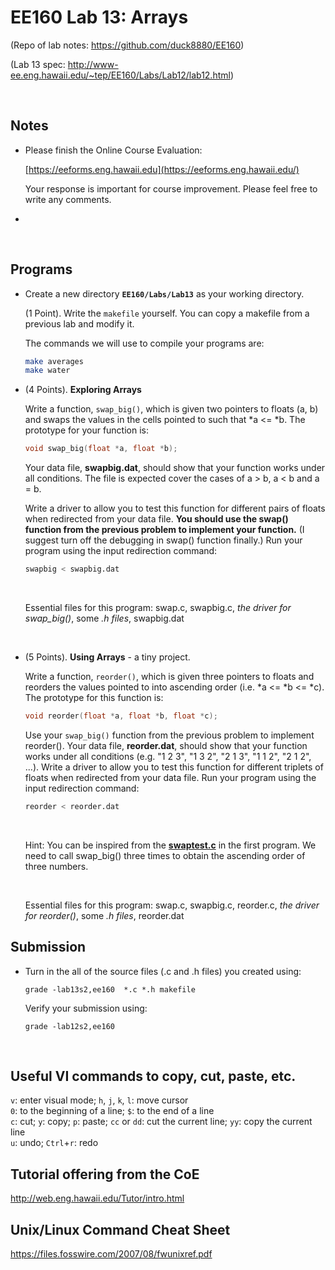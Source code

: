 # EE160 Lab 13: Arrays 

(Repo of lab notes: <https://github.com/duck8880/EE160>)

(Lab 13 spec: http://www-ee.eng.hawaii.edu/~tep/EE160/Labs/Lab12/lab12.html)

​     

## Notes

- Please finish the Online Course Evaluation:

  [https://eeforms.eng.hawaii.edu](https://eeforms.eng.hawaii.edu/)

  Your response is important for course improvement. Please feel free to write any comments.

- ​

​     

## Programs

- Create a new directory **`EE160/Labs/Lab13`** as your working directory.

    (1 Point). Write the `makefile` yourself. You can copy a makefile from a previous lab and modify it. 

    The commands we will use to compile your programs are:

    ```bash
    make averages
    make water
    ```

- (4 Points). **Exploring Arrays**

    Write a function, `swap_big()`, which is given two pointers to floats (a, b) and swaps the values in the cells pointed to such that *a <= *b. The prototype for your function is:

    ```c
    void swap_big(float *a, float *b);
    ```

    Your data file, **swapbig.dat**, should show that your function works under all conditions. The file is expected cover the cases of a > b, a < b and a = b.

    Write a driver to allow you to test this function for different pairs of floats when redirected from your data file.  **You should use the swap() function from the previous problem to implement your function.** (I suggest turn off the debugging in swap() function finally.) Run your program using the input redirection command: 

    ```bash
    swapbig < swapbig.dat
    ```

    ​

    Essential files for this program: swap.c, swapbig.c, *the driver for swap_big()*, some *.h files*, swapbig.dat

    ​

- (5 Points). **Using Arrays** - a tiny project.

    Write a function, `reorder()`, which is given three pointers to floats and reorders the values pointed to into ascending order (i.e. *a <= *b <= *c). The prototype for this function is:

    ```c
    void reorder(float *a, float *b, float *c);
    ```

    Use your `swap_big()` function from the previous problem to implement reorder(). Your data file, **reorder.dat**, should show that your function works under all conditions (e.g. "1 2 3", "1 3 2", "2 1 3", "1 1 2", "2 1 2", ...). Write a driver to allow you to test this function for different triplets of floats when redirected from your data file. Run your program using the input redirection command: 

    ```bash
    reorder < reorder.dat
    ```

    ​

    Hint: You can be inspired from the [**swaptest.c**](http://www-ee.eng.hawaii.edu/~tep/EE160/Labs/Lab12/swaptest.c) in the first program. We need to call swap_big() three times to obtain the ascending order of three numbers.

    ​

    Essential files for this program: swap.c, swapbig.c, reorder.c, *the driver for reorder()*, some *.h files*, reorder.dat




## Submission

- Turn in the all of the source files (.c and .h files) you created using:

  `grade -lab13s2,ee160  *.c *.h makefile`  

  Verify your submission using:

  `grade -lab12s2,ee160`  


   ​

## Useful VI commands to copy, cut, paste, etc.

  `v`: enter visual mode;    `h`, `j`, `k`, `l`: move cursor  
  `0`: to the beginning of a line;    `$`: to the end of a line  
  `c`: cut;    `y`: copy;    `p`: paste;    `cc` or `dd`: cut the current line;    `yy`: copy the current line  
  `u`: undo;    `Ctrl`+`r`: redo
   ​

## Tutorial offering from the CoE

<http://web.eng.hawaii.edu/Tutor/intro.html>
   ​

## Unix/Linux Command Cheat Sheet

<https://files.fosswire.com/2007/08/fwunixref.pdf>
